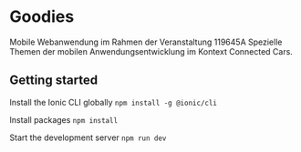 # Goodies

Mobile Webanwendung im Rahmen der Veranstaltung 119645A Spezielle Themen der mobilen Anwendungsentwicklung im Kontext Connected Cars.

## Getting started

Install the Ionic CLI globally
`npm install -g @ionic/cli`

Install packages
`npm install`

Start the development server
`npm run dev`
